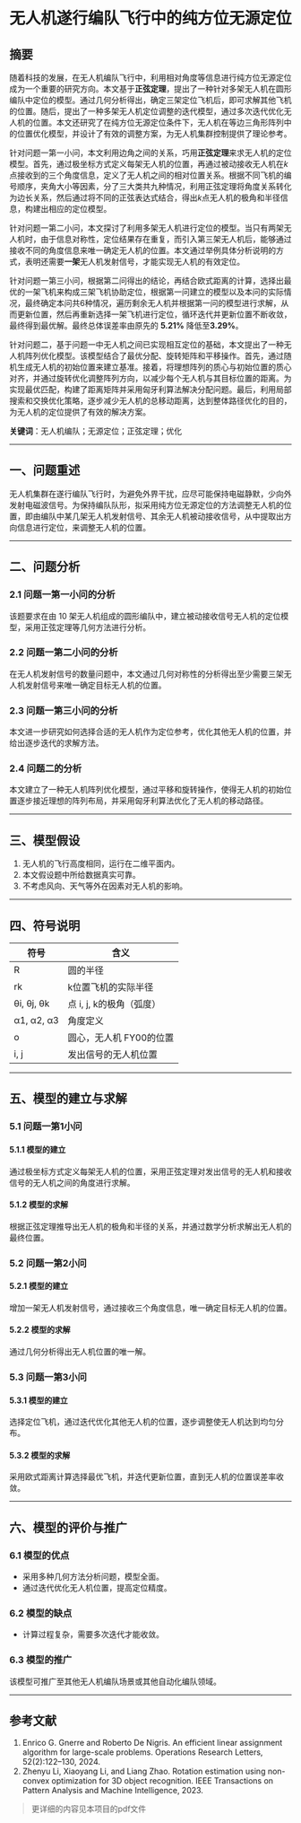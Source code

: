 # 无人机遂行编队飞行中的纯方位无源定位

## 摘要
​        随着科技的发展，在无人机编队飞行中，利用相对角度等信息进行纯方位无源定位成为一个重要的研究方向。本文基于**正弦定理**，提出了一种针对多架无人机在圆形编队中定位的模型。通过几何分析得出，确定三架定位飞机后，即可求解其他飞机的位置。随后，提出了一种多架无人机定位调整的迭代模型，通过多次迭代优化无人机的位置。本文还研究了在纯方位无源定位条件下，无人机在等边三角形阵列中的位置优化模型，并设计了有效的调整方案，为无人机集群控制提供了理论参考。

​        针对问题一第一小问，本文利用边角之间的关系，巧用**正弦定理**来求无人机的定位模型。首先，通过极坐标方式定义每架无人机的位置，再通过被动接收无人机在$k$点接收到的三个角度信息，定义了无人机之间的相对位置关系。根据不同飞机的编号顺序，夹角大小等因素，分了三大类共九种情况，利用正弦定理将角度关系转化为边长关系，然后通过将不同的正弦表达式结合，得出$k$点无人机的极角和半径信息，构建出相应的定位模型。

​        针对问题一第二小问，本文探讨了利用多架无人机进行定位的模型。当只有两架无人机时，由于信息对称性，定位结果存在重复，而引入第三架无人机后，能够通过接收不同的角度信息来唯一确定无人机的位置。本文通过举例具体分析说明的方式，表明还需要**一架**无人机发射信号，才能实现无人机的有效定位。

​        针对问题一第三小问，根据第二问得出的结论，再结合欧式距离的计算，选择出最优的一架飞机来构成三架飞机协助定位，根据第一问建立的模型以及本问的实际情况，最终确定本问共6种情况，遍历剩余无人机并根据第一问的模型进行求解，从而更新位置，然后再重新选择一架飞机进行定位，循环迭代并更新位置不断收敛，最终得到最优解。最终总体误差率由原先的 **5.21%** 降低至**3.29%**。

​        针对问题二，基于问题一中无人机之间已实现相互定位的基础，本文提出了一种无人机阵列优化模型。该模型结合了最优分配、旋转矩阵和平移操作。首先，通过随机生成无人机的初始位置来建立基准。接着，将理想阵列的质心与初始位置的质心对齐，并通过旋转优化调整阵列方向，以减少每个无人机与其目标位置的距离。为实现最优匹配，构建了距离矩阵并采用匈牙利算法解决分配问题。最后，利用局部搜索和交换优化策略，逐步减少无人机的总移动距离，达到整体路径优化的目的，为无人机的定位提供了有效的解决方案。

**关键词**：无人机编队；无源定位；正弦定理；优化

---

## 一、问题重述
无人机集群在遂行编队飞行时，为避免外界干扰，应尽可能保持电磁静默，少向外发射电磁波信号。为保持编队队形，拟采用纯方位无源定位的方法调整无人机的位置，即由编队中某几架无人机发射信号、其余无人机被动接收信号，从中提取出方向信息进行定位，来调整无人机的位置。

---

## 二、问题分析

### 2.1 问题一第一小问的分析
该题要求在由 10 架无人机组成的圆形编队中，建立被动接收信号无人机的定位模型，采用正弦定理等几何方法进行分析。

### 2.2 问题一第二小问的分析
在无人机发射信号的数量问题中，本文通过几何对称性的分析得出至少需要三架无人机发射信号来唯一确定目标无人机的位置。

### 2.3 问题一第三小问的分析
本文进一步研究如何选择合适的无人机作为定位参考，优化其他无人机的位置，并给出逐步迭代的求解方法。

### 2.4 问题二的分析
本文建立了一种无人机阵列优化模型，通过平移和旋转操作，使得无人机的初始位置逐步接近理想的阵列布局，并采用匈牙利算法优化了无人机的移动路径。

---

## 三、模型假设
1. 无人机的飞行高度相同，运行在二维平面内。
2. 本文假设题中所给数据真实可靠。
3. 不考虑风向、天气等外在因素对无人机的影响。

---

## 四、符号说明

| 符号       | 含义                     |
| ---------- | ------------------------ |
| R          | 圆的半径                 |
| rk         | k位置飞机的实际半径      |
| θi, θj, θk | 点 i, j, k的极角（弧度） |
| α1, α2, α3 | 角度定义                 |
| o          | 圆心，无人机 FY00的位置  |
| i, j       | 发出信号的无人机位置     |

---

## 五、模型的建立与求解

### 5.1 问题一第1小问

#### 5.1.1 模型的建立
通过极坐标方式定义每架无人机的位置，采用正弦定理对发出信号的无人机和接收信号的无人机之间的角度进行求解。

#### 5.1.2 模型的求解
根据正弦定理推导出无人机的极角和半径的关系，并通过数学分析求解出无人机的最终位置。

### 5.2 问题一第2小问
#### 5.2.1 模型的建立
增加一架无人机发射信号，通过接收三个角度信息，唯一确定目标无人机的位置。

#### 5.2.2 模型的求解
通过几何分析得出无人机位置的唯一解。

### 5.3 问题一第3小问
#### 5.3.1 模型的建立
选择定位飞机，通过迭代优化其他无人机的位置，逐步调整使无人机达到均匀分布。

#### 5.3.2 模型的求解
采用欧式距离计算选择最优飞机，并迭代更新位置，直到无人机的位置误差率收敛。

---

## 六、模型的评价与推广

### 6.1 模型的优点
- 采用多种几何方法分析问题，模型全面。
- 通过迭代优化无人机位置，提高定位精度。

### 6.2 模型的缺点
- 计算过程复杂，需要多次迭代才能收敛。

### 6.3 模型的推广
该模型可推广至其他无人机编队场景或其他自动化编队领域。

---

## 参考文献
1. Enrico G. Gnerre and Roberto De Nigris. An efficient linear assignment algorithm for large-scale problems. Operations Research Letters, 52(2):122–130, 2024.
2. Zhenyu Li, Xiaoyang Li, and Liang Zhao. Rotation estimation using non-convex optimization for 3D object recognition. IEEE Transactions on Pattern Analysis and Machine Intelligence, 2023.

> 更详细的内容见本项目的pdf文件